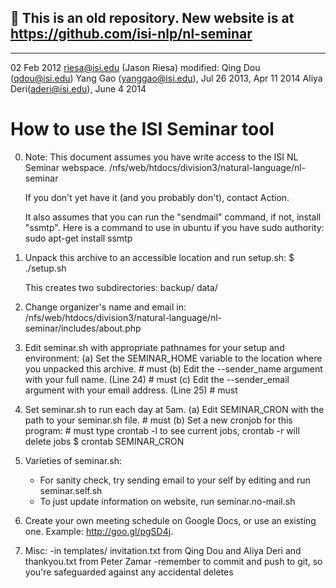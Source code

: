 
## 📣 This is an old repository. New website is at https://github.com/isi-nlp/nl-seminar 

------
02 Feb 2012
riesa@isi.edu (Jason Riesa)
modified: Qing Dou (qdou@isi.edu)
		  Yang Gao (yanggao@isi.edu), Jul 26 2013, Apr 11 2014
		  Aliya Deri(aderi@isi.edu), June 4 2014

How to use the ISI Seminar tool
===============================

0. Note: This document assumes you have write access to the ISI NL Seminar webspace.
	/nfs/web/htdocs/division3/natural-language/nl-seminar

	If you don't yet have it (and you probably don't), contact Action.

	It also assumes that you can run the "sendmail" command, if not, install "ssmtp".
	Here is a command to use in ubuntu if you have sudo authority: sudo apt-get install ssmtp

1. Unpack this archive to an accessible location and run setup.sh:
	$ ./setup.sh

	This creates two subdirectories:
	backup/
	data/

2. Change organizer's name and email in:
	/nfs/web/htdocs/division3/natural-language/nl-seminar/includes/about.php 

3. Edit seminar.sh with appropriate pathnames for your setup and environment:
	(a) Set the SEMINAR_HOME variable to the location where you unpacked this archive. # must
	(b) Edit the --sender_name argument with your full name. (Line 24) # must
	(c) Edit the --sender_email argument with your email address. (Line 25) # must

4. Set seminar.sh to run each day at 5am.
	(a) Edit SEMINAR_CRON with the path to your seminar.sh file. # must
	(b) Set a new cronjob for this program: # must type crontab -l to see current jobs, crontab -r will delete jobs
		$ crontab SEMINAR_CRON

5. Varieties of seminar.sh:
	- For sanity check, try sending email to your self by editing and run seminar.self.sh
	- To just update information on website, run seminar.no-mail.sh

6. Create your own meeting schedule on Google Docs, or use an existing one. Example: http://goo.gl/pgSD4j.

7. Misc:
	-in templates/ invitation.txt from Qing Dou and Aliya Deri and thankyou.txt from Peter Zamar
	-remember to commit and push to git, so you're safeguarded against any accidental deletes
	

